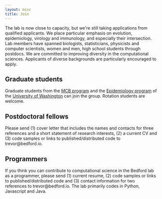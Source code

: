 ```yaml
---
layout: misc
title: Join
---
```


The lab is now close to capacity, but we're still taking applications from qualified applicants.  We place particular emphasis on evolution, epidemiology, virology and immunology, and especially their intersection. Lab members have spanned biologists, statisticians, physicists and computer scientists, women and men, high school students through postdocs. We are committed to improving diversity in the computational sciences. Applicants of diverse backgrounds are particularly encouraged to apply.

## Graduate students

Graduate students from the [MCB program](https://depts.washington.edu/mcb/) and the [Epidemiology program](http://depts.washington.edu/epidem/doctor-philosophy-phd) of the [University of Washington](http://www.washington.edu/) can join the group.  Rotation students are welcome.

## Postdoctoral fellows

Please send (1) cover letter that includes the names and contacts for three references and a short statement of research interests, (2) a current CV and (3) code samples or links to published/distributed code to trevor<span style="display:none">obfuscate</span>@bedford.io.

## Programmers

If you think you can contribute to computational science in the Bedford lab as a programmer, please send (1) current resume, (2) code samples or links to published/distributed code and (3) contact information for two references to trevor<span style="display:none">obfuscate</span>@bedford.io. The lab primarily codes in Python, Javascript and Java.

